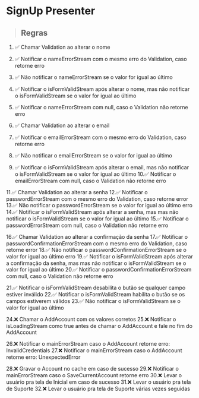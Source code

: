 # SignUp Presenter

> ## Regras
1. ✅ Chamar Validation ao alterar o nome
2. ✅ Notificar o nameErrorStream com o mesmo erro do Validation, caso retorne erro
3. ✅ Não notificar o nameErrorStream se o valor for igual ao último
4. ✅ Notificar o isFormValidStream após alterar o nome, mas não notificar o isFormValidStream se o valor for igual ao último
5. ✅ Notificar o nameErrorStream com null, caso o Validation não retorne erro

6. ✅ Chamar Validation ao alterar o email
7. ✅ Notificar o emailErrorStream com o mesmo erro do Validation, caso retorne erro
8. ✅ Não notificar o emailErrorStream se o valor for igual ao último
9. ✅ Notificar o isFormValidStream após alterar o email, mas não notificar o isFormValidStream se o valor for igual ao último
10.✅ Notificar o emailErrorStream com null, caso o Validation não retorne erro

11.✅ Chamar Validation ao alterar a senha
12.✅ Notificar o passwordErrorStream com o mesmo erro do Validation, caso retorne error
13.✅ Não notificar o passwordErrorStream se o valor for igual ao último erro
14.✅ Notificar o isFormValidStream após alterar a senha, mas mas não notificar o isFormValidStream se o valor for igual ao último
15.✅ Notificar o passwordErrorStream com null, caso o Validation não retorne erro

16.✅ Chamar Validation ao alterar a confirmação da senha
17.✅ Notificar o passwordConfirmationErrorStream com o mesmo erro do Validation, caso retorne error
18.✅ Não notificar o passwordConfirmationErrorStream se o valor for igual ao último erro
19.✅ Notificar o isFormValidStream após alterar a confirmação da senha, mas mas não notificar o isFormValidStream se o valor for igual ao último
20.✅ Notificar o passwordConfirmationErrorStream com null, caso o Validation não retorne erro

21.✅ Notificar o isFormValidStream desabilita o butão se qualquer campo estiver inválido
22.✅ Notificar o isFormValidStream habilita o butão se os campos estiverem válidos
23.✅ Não notificar o isFormValidStream se o valor for igual ao último

24.❌ Chamar o AddAccount com os valores corretos
25.❌ Notificar o isLoadingStream como true antes de chamar o AddAccount e fale no fim do AddAccount

26.❌ Notificar o mainErrorStream caso o AddAccount retorne erro: InvalidCredentials 
27.❌ Notificar o mainErrorStream caso o AddAccount retorne erro: UnexpectedError

28.❌ Gravar o Account no cache em caso de sucesso
29.❌ Notificar o mainErrorStream caso o SaveCurrentAccount retorne erro
30.❌ Levar o usuário pra tela de Inicial em caso de sucesso
31.❌ Levar o usuário pra tela de Suporte
32.❌ Levar o usuário pra tela de Suporte várias vezes seguidas